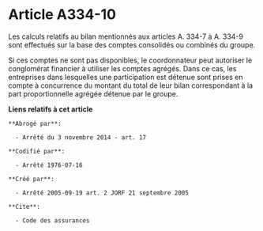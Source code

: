 # Article A334-10

Les calculs relatifs au bilan mentionnés aux articles A. 334-7 à A. 334-9 sont effectués sur la base des comptes consolidés
ou combinés du groupe.

Si ces comptes ne sont pas disponibles, le coordonnateur peut autoriser le conglomérat financier à utiliser les comptes
agrégés. Dans ce cas, les entreprises dans lesquelles une participation est détenue sont prises en compte à concurrence du
montant du total de leur bilan correspondant à la part proportionnelle agrégée détenue par le groupe.

**Liens relatifs à cet article**

	**Abrogé par**:

	  - Arrêté du 3 novembre 2014 - art. 17

	**Codifié par**:

	  - Arrêté 1976-07-16

	**Créé par**:

	  - Arrêté 2005-09-19 art. 2 JORF 21 septembre 2005

	**Cite**:

	  - Code des assurances

